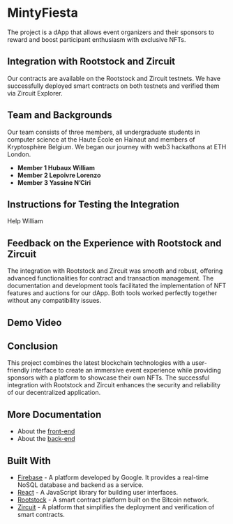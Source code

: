 # MintyFiesta
The project is a dApp that allows event organizers and their sponsors to reward and boost participant enthusiasm with exclusive NFTs.

## Integration with Rootstock and Zircuit
Our contracts are available on the Rootstock and Zircuit testnets. We have successfully deployed smart contracts on both testnets and verified them via Zircuit Explorer.

## Team and Backgrounds
Our team consists of three members, all undergraduate students in computer science at the Haute École en Hainaut and members of Kryptosphère Belgium. We began our journey with web3 hackathons at ETH London.

- **Member 1 Hubaux William** 
- **Member 2 Lepoivre Lorenzo** 
- **Member 3 Yassine N’Ciri**
  
## Instructions for Testing the Integration
Help William

## Feedback on the Experience with Rootstock and Zircuit
The integration with Rootstock and Zircuit was smooth and robust, offering advanced functionalities for contract and transaction management. The documentation and development tools facilitated the implementation of NFT features and auctions for our dApp. Both tools worked perfectly together without any compatibility issues.

## Demo Video

## Conclusion
This project combines the latest blockchain technologies with a user-friendly interface to create an immersive event experience while providing sponsors with a platform to showcase their own NFTs. The successful integration with Rootstock and Zircuit enhances the security and reliability of our decentralized application.

## More Documentation
- About the [front-end](react-app/README.md) 
- About the [back-end](hardhat/README.md)

## Built With

* [Firebase](https://firebase.google.com/docs/database?hl=fr) - A platform developed by Google. It provides a real-time NoSQL database and backend as a service.
* [React](https://react.dev/) - A JavaScript library for building user interfaces. 
* [Rootstock](https://rootstock.io/) - A smart contract platform built on the Bitcoin network. 
* [Zircuit](https://www.zircuit.com/) - A platform that simplifies the deployment and verification of smart contracts. 
